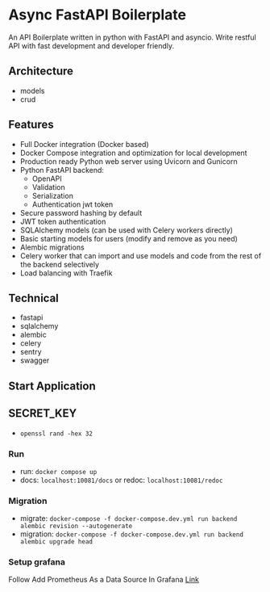 # Async FastAPI Boilerplate

An API Boilerplate written in python with FastAPI and asyncio. Write restful API with fast development and developer friendly.

## Architecture

- models
- crud

## Features

- Full Docker integration (Docker based)
- Docker Compose integration and optimization for local development
- Production ready Python web server using Uvicorn and Gunicorn
- Python FastAPI backend:
  - OpenAPI
  - Validation
  - Serialization
  - Authentication jwt token
- Secure password hashing by default
- JWT token authentication
- SQLAlchemy models (can be used with Celery workers directly)
- Basic starting models for users (modify and remove as you need)
- Alembic migrations
- Celery worker that can import and use models and code from the rest of the backend selectively
- Load balancing with Traefik

## Technical

- fastapi
- sqlalchemy
- alembic
- celery
- sentry
- swagger

## Start Application

## SECRET_KEY

- `openssl rand -hex 32`

### Run

- run: `docker compose up`
- docs: `localhost:10081/docs` or redoc: `localhost:10081/redoc`

### Migration

- migrate: `docker-compose -f docker-compose.dev.yml run backend alembic revision --autogenerate`
- migration: `docker-compose -f docker-compose.dev.yml run backend alembic upgrade head`

### Setup grafana

Follow Add Prometheus As a Data Source In Grafana [Link](https://flower.readthedocs.io/en/latest/prometheus-integration.html#celery-flower-prometheus-grafana-integration-guide)

